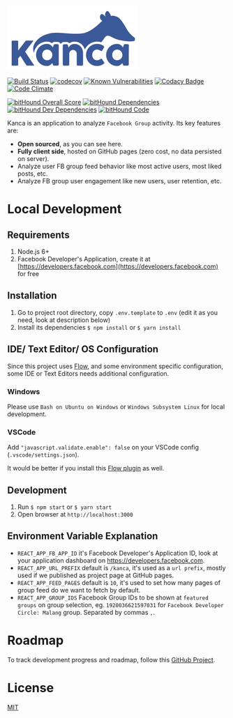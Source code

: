 ![Kanca logo](https://github.com/hellowin/kanca/blob/master/public/img/logo.png)

[![Build Status](https://travis-ci.org/hellowin/kanca.svg?branch=master)](https://travis-ci.org/hellowin/kanca)
[![codecov](https://codecov.io/gh/hellowin/kanca/branch/master/graph/badge.svg)](https://codecov.io/gh/hellowin/kanca)
[![Known Vulnerabilities](https://snyk.io/test/github/hellowin/kanca/badge.svg)](https://snyk.io/test/github/hellowin/kanca)
[![Codacy Badge](https://api.codacy.com/project/badge/Grade/34810083c2eb4046a67dba2959dcca9f)](https://www.codacy.com/app/hellowin/kanca?utm_source=github.com&utm_medium=referral&utm_content=hellowin/kanca&utm_campaign=badger)
[![Code Climate](https://codeclimate.com/github/hellowin/kanca/badges/gpa.svg)](https://codeclimate.com/github/hellowin/kanca)

[![bitHound Overall Score](https://www.bithound.io/github/hellowin/kanca/badges/score.svg)](https://www.bithound.io/github/hellowin/kanca)
[![bitHound Dependencies](https://www.bithound.io/github/hellowin/kanca/badges/dependencies.svg)](https://www.bithound.io/github/hellowin/kanca/master/dependencies/npm)
[![bitHound Dev Dependencies](https://www.bithound.io/github/hellowin/kanca/badges/devDependencies.svg)](https://www.bithound.io/github/hellowin/kanca/master/dependencies/npm)
[![bitHound Code](https://www.bithound.io/github/hellowin/kanca/badges/code.svg)](https://www.bithound.io/github/hellowin/kanca)

Kanca is an application to analyze `Facebook Group` activity. Its key features are:

- **Open sourced**, as you can see here.
- **Fully client side**, hosted on GitHub pages (zero cost, no data persisted on server).
- Analyze user FB group feed behavior like most active users, most liked posts, etc.
- Analyze FB group user engagement like new users, user retention, etc.

# Local Development

## Requirements

1. Node.js 6+
2. Facebook Developer's Application, create it at [https://developers.facebook.com](https://developers.facebook.com) for free

## Installation

1. Go to project root directory, copy `.env.template` to `.env` (edit it as you need, look at description below)
2. Install its dependencies `$ npm install` or `$ yarn install`

## IDE/ Text Editor/ OS Configuration

Since this project uses [Flow](https://flow.org/), and some environment specific configuration, some IDE or Text Editors needs additional configuration.

### Windows

Please use `Bash on Ubuntu on Windows` or `Windows Subsystem Linux` for local development.

### VSCode

Add `"javascript.validate.enable": false` on your VSCode config (`.vscode/settings.json`).

It would be better if you install this [Flow plugin](https://marketplace.visualstudio.com/items?itemName=flowtype.flow-for-vscode) as well.

## Development

1. Run `$ npm start` or `$ yarn start`
2. Open browser at `http://localhost:3000`

## Environment Variable Explanation

- `REACT_APP_FB_APP_ID` it's Facebook Developer's Application ID, look at your application dashboard on https://developers.facebook.com.
- `REACT_APP_URL_PREFIX` default is `/kanca`, it's used as a `url prefix`, mostly used if we published as project page at GitHub pages.
- `REACT_APP_FEED_PAGES` default is `10`, it's used to set how many pages of group feed do we want to fetch by default.
- `REACT_APP_GROUP_IDS` Facebook Group IDs to be shown at `featured groups` on group selection, eg. `1920036621597031` for `Facebook Developer Circle: Malang` group. Separated by commas `,`.

# Roadmap

To track development progress and roadmap, follow this [GitHub Project](https://github.com/hellowin/kanca/projects).

# License

[MIT](https://github.com/hellowin/kanca/blob/master/LICENSE)
